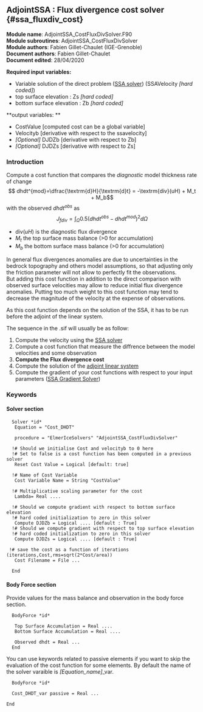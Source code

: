 ## AdjointSSA : Flux divergence cost solver {#ssa_fluxdiv_cost}

**Module name**: AdjointSSA_CostFluxDivSolver.F90  
**Module subroutines**: AdjointSSA_CostFluxDivSolver  
**Module authors**: Fabien Gillet-Chaulet (IGE-Grenoble)    
**Document authors**: Fabien Gillet-Chaulet  
**Document edited**: 28/04/2020  

**Required input variables:**
   
 - Variable solution of the direct problem ([SSA solver](#ssa_direct_solver)) (SSAVelocity *[hard coded]*)
 - top surface elevation : Zs *[hard coded]*
 - bottom surface elevation : Zb *[hard coded]*

**output variables: **

- CostValue [computed cost can be a global variable]
- Velocityb [derivative with respect to the ssavelocity]
- *[Optional]* DJDZb [derivative with respect to Zb]
- *[Optional]* DJDZs [derivative with respect to Zs]


### Introduction

Compute a cost function that compares the *diagnostic* model thickness rate of change
$$ dhdt^{mod}=\dfrac{\textrm{d}H}{\textrm{d}t} = -\textrm{div}(uH) + M_t + M_b$$
with the observed $dhdt^{obs}$ as
$$J_{fdiv}= \int_\Omega 0.5 (dhdt^{obs} - dhdt^{mod} )^2 d\Omega$$

  - $\textrm{div}(uH)$ is the diagnostic flux divergence
  - $M_t$ the top surface mass balance (>0 for accumulation)
  - $M_b$ the bottom surface mass balance (>0 for accumulation)

In general flux divergences anomalies are due to uncertainties in the bedrock topography and others model assumptions,
so that adjusting only the friction parameter will not allow to perfectly fit the observations.   
But adding this cost function in addition to the direct comparison with observed surface velocities may allow to
reduce initial flux divergence anomalies. Putting too much weight to this cost function may tend to decrease the
magnitude of the velocity at the expense of observations.

As this cost function depends on the solution of the SSA, it has to be run before the adjoint of the linear system.

The sequence in the .sif will usually be as follow:

1. Compute the velocity using the [SSA solver](#ssa_direct_solver)
2. Compute a cost function that measure the diffrence between the model velocities and some observation
3. **Compute the Flux divergence cost**
4. Compute the solution of the [adjoint linear system](#adjoint_linearsolver)
5. Compute the gradient of your cost functions with respect to your input parameters ([SSA Gradient Solver](#ssa_gradient_solver))


### Keywords

#### Solver section

```
  Solver *id*
   Equation = "Cost_DHDT"
   
   procedure = "ElmerIceSolvers" "AdjointSSA_CostFluxDivSolver"

  !# Should we initialise Cost and velocityb to 0 here
  !# Set to false is a cost function has been computed in a previous solver
   Reset Cost Value = Logical [default: true]

  !# Name of Cost Variable
   Cost Variable Name = String "CostValue"  

  !# Multiplicative scaling parameter for the cost
   Lambda= Real ....

  !# Should we compute gradient with respect to bottom surface elevation
  !# hard coded initialization to zero in this solver
   Compute DJDZb = Logical .... [default : True]
  !# Should we compute gradient with respect to top surface elevation
  !# hard coded initialization to zero in this solver
   Compute DJDZs = Logical .... [default : True]

 !# save the cost as a function of iterations (iterations,Cost,rms=sqrt(2*Cost/area))
   Cost Filename = File ...

  End

```

#### Body Force section

Provide values for the mass balance and observation in the body force section.

```
  BodyForce *id*
 
   Top Surface Accumulation = Real ....
   Bottom Surface Accumulation = Real ....

   Observed dhdt = Real ...
  End
```

You can use keywords related to passive elements if you want to skip the evaluation of the 
cost function for some elements. By default the name of the solver varaible is *[Equation_name]*_var.

```
  BodyForce *id*

  Cost_DHDT_var passive = Real ...

End
```

